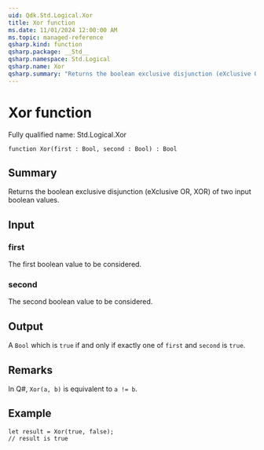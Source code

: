 ```yaml
---
uid: Qdk.Std.Logical.Xor
title: Xor function
ms.date: 11/01/2024 12:00:00 AM
ms.topic: managed-reference
qsharp.kind: function
qsharp.package: __Std__
qsharp.namespace: Std.Logical
qsharp.name: Xor
qsharp.summary: "Returns the boolean exclusive disjunction (eXclusive OR, XOR) of two input boolean values."
---
```


# Xor function

Fully qualified name: Std.Logical.Xor

```qsharp
function Xor(first : Bool, second : Bool) : Bool
```

## Summary
Returns the boolean exclusive disjunction (eXclusive OR, XOR)
of two input boolean values.

## Input
### first
The first boolean value to be considered.

### second
The second boolean value to be considered.

## Output
A `Bool` which is `true` if and only if exactly one of `first` and `second` is `true`.

## Remarks
In Q#, `Xor(a, b)` is equivalent to `a != b`.

## Example
```qsharp
let result = Xor(true, false);
// result is true
```
